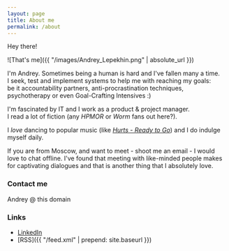 ```yaml
---
layout: page
title: About me
permalink: /about
---
```


Hey there!

![That's me]({{ "/images/Andrey_Lepekhin.png" | absolute_url }})

I'm Andrey. Sometimes being a human is hard and I've fallen many a time.  
I seek, test and implement systems to help me with reaching my goals:  
be it accountability partners, anti-procrastination techniques, psychotherapy or even Goal-Crafting Intensives :)



I'm fascinated by IT and I work as a product & project manager.  
I read a lot of fiction (any _HPMOR_ or _Worm_ fans out here?).

I _love_ dancing to popular music (like [_Hurts - Ready to Go_](https://www.youtube.com/watch?v=PP2G3dm_fsc&t=37)) and I do indulge myself daily.  

If you are from Moscow, and want to meet - shoot me an email - I would love to chat offline. I've found that meeting with like-minded people makes for captivating dialogues and that is another thing that I absolutely love.



### Contact me

Andrey @ this domain

### Links

* [LinkedIn](https://www.linkedin.com/in/{{site.footer-links.linkedin}})
* [RSS]({{ "/feed.xml" | prepend: site.baseurl }})

